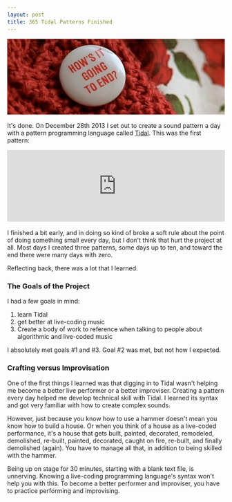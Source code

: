 ```yaml
---
layout: post
title: 365 Tidal Patterns Finished
---
```


<p>
	<img src="/postassets/hows_end.jpg" alt="end" />
</p>

It's done. On December 28th 2013 I set out to create a sound pattern a day with a pattern programming
language called <a href="http://yaxu.org/tidal">Tidal</a>. This was the first pattern:

<p>
<iframe width="100%" height="166" scrolling="no" frameborder="no" src="https://w.soundcloud.com/player/?url=https%3A//api.soundcloud.com/tracks/127118924&amp;color=ff5500&amp;auto_play=false&amp;hide_related=false&amp;show_comments=true&amp;show_user=true&amp;show_reposts=false"></iframe>
</p>

I finished a bit early, and in doing so kind of broke a soft rule about the point of doing something small every day,
but I don't think that hurt the project at all. Most days I created three patterns, some days up to ten, and toward
the end there were many days with zero. 

Reflecting back, there was a lot that I learned.

<h3>The Goals of the Project</h3>

I had a few goals in mind:

1. learn Tidal
2. get better at live-coding music
3. Create a body of work to reference when talking to people about algorithmic and live-coded music

I absolutely met goals #1 and #3. Goal #2 was met, but not how I expected.

<h3>Crafting versus Improvisation</h3>

One of the first things I learned was that digging in to Tidal wasn't helping me become a better live performer
or a better improviser. Creating a pattern every day helped me develop technical skill with Tidal. I learned 
its syntax and got very familiar with how to create complex sounds. 

However, just because you know how to use a hammer doesn't mean you know how to build a house. Or when you think
of a house as a live-coded performance, it's a house that gets built, painted, decorated, remodeled, demolished, re-built, 
painted, decorated, caught on fire, re-built, and finally demolished (again). You have to manage all that, in addition
to being skilled with the hammer.

Being up on stage for 30 minutes, starting with a blank text file, is unnerving. Knowing a live-coding
programming language's syntax won't help you with this. To become a better performer and improviser, you
have to practice performing and improvising. 


